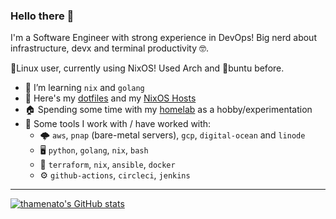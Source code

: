 ### Hello there 👋

I'm a Software Engineer with strong experience in DevOps!
Big nerd about infrastructure, devx and terminal productivity 🤓.

🐧Linux user, currently using NixOS! Used Arch and 🐛buntu before.

- 🌱 I’m learning `nix` and `golang`
- 📁 Here's my [dotfiles](https://github.com/cthyllaxy/homelab) and my [NixOS Hosts](https://github.com/cthyllaxy/nixos-hosts)
- 🏠 Spending some time with my [homelab](https://github.com/cthyllaxy/homelab) as a hobby/experimentation
- 🧠 Some tools I work with / have worked with: 
  - 🌩️ `aws`, `pnap` (bare-metal servers), `gcp`, `digital-ocean` and `linode`
  - 🖥️ `python`, `golang`, `nix`, `bash`
  - 🧰 `terraform`, `nix`, `ansible`, `docker`
  - ⚙️ `github-actions`, `circleci`, `jenkins`

---

[![thamenato's GitHub stats](https://github-readme-stats.vercel.app/api?username=thamenato)](https://github.com/thamenato/github-readme-stats)
